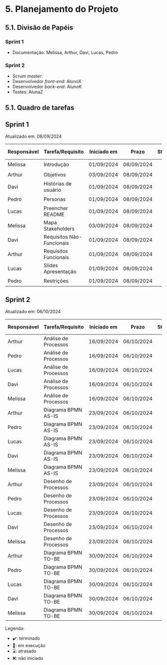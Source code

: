 # 5. Planejamento do Projeto

## 5.1. Divisão de Papéis


### Sprint 1
- Documentação: Melissa, Arthur, Davi, Lucas, Pedro

### Sprint 2
- _Scrum master_:
- Desenvolvedor _front-end_: AlunoX
- Desenvolvedor _back-end_: AlunoK
- Testes: AlunaZ

## 5.1. Quadro de tarefas

## Sprint 1

Atualizado em: 08/09/2024

| Responsável   | Tarefa/Requisito | Iniciado em    | Prazo      | Status | Terminado em    |
| :----         |    :----         |      :----:    | :----:     | :----: | :----:          |
| Melissa        | Introdução | 01/09/2024     | 08/09/2024 | ✔️    | 08/09/2024      |
| Arthur       | Objetivos    | 03/09/2024     | 08/09/2024 | ✔️    | 08/09/2024                |
| Davi        | Histórias de usuário  | 01/09/2024     | 08/09/2024 | ✔️     | 08/09/2024                |
| Pedro        | Personas  |    01/09/2024        | 08/09/2024 | ✔️    | 08/09/2024       |
| Lucas        | Preencher README | 01/09/2024     | 08/09/2024 | ✔️    | 08/09/2024      |
| Melissa        | Mapa Stakeholders    | 03/09/2024     | 08/09/2024 | ✔️    | 08/09/2024                |
| Davi       | Requisitos Não-Funcionais  | 01/09/2024     | 08/09/2024 | ✔️     | 08/09/2024                |
| Arthur        | Requisitos Funcionais  |    01/09/2024        | 08/09/2024 | ✔️    | 08/09/2024      |
| Lucas       | Slides Apresentação | 01/09/2024     | 08/09/2024 | ✔️     | 08/09/2024                |
| Pedro        | Restrições  |    01/09/2024        | 08/09/2024 | ✔️    |  08/09/2024     |

## Sprint 2

Atualizado em: 06/10/2024

| Responsável   | Tarefa/Requisito | Iniciado em    | Prazo      | Status | Terminado em    |
| :----         |    :----         |      :----:    | :----:     | :----: | :----:          |
| Arthur        | Análise de Processos | 16/09/2024     | 06/10/2024 | ✔️    | 23/09/2024 |
| Pedro        | Análise de Processos | 16/09/2024     | 06/10/2024 | ✔️    | 23/09/2024 |
| Lucas        | Análise de Processos | 16/09/2024     | 06/10/2024 | ✔️     | 23/09/2024 |
| Davi        | Análise de Processos |  16/09/2024    | 06/10/2024 | ✔️    | 23/09/2024 |
| Melissa     | Análise de Processos |  16/09/2024    | 06/10/2024 | ✔️    | 23/09/2024 |
| Arthur        | Diagrama BPMN AS-IS | 23/09/2024     | 06/10/2024 | ✔️    | 26/09/2024 |
| Pedro        | Diagrama BPMN AS-IS | 23/09/2024     | 06/10/2024 | ✔️    | 26/09/2024 |
| Lucas        | Diagrama BPMN AS-IS | 23/09/2024     | 06/10/2024 | ✔️     | 26/09/2024 |
| Davi        | Diagrama BPMN AS-IS |  23/09/2024    | 06/10/2024 | ✔️    | 26/09/2024 |
| Melissa     | Diagrama BPMN AS-IS |  23/09/2024    | 06/10/2024 | ✔️    | 26/09/2024 |
| Arthur        | Desenho de Processos | 23/09/2024     | 06/10/2024 | ✔️    | 30/09/2024 |
| Pedro        | Desenho de Processos | 23/09/2024     | 06/10/2024 | ✔️    | 30/09/2024 |
| Lucas        | Desenho de Processos | 23/09/2024     | 06/10/2024 | ✔️     | 30/09/2024 |
| Davi        | Desenho de Processos |  23/09/2024    | 06/10/2024 | ✔️    | 30/09/2024 |
| Melissa     | Desenho de Processos |  23/09/2024    | 06/10/2024 | ✔️    | 30/09/2024 |
| Arthur        | Diagrama BPMN TO-BE | 30/09/2024     | 06/10/2024 | ✔️    | 06/09/2024 |
| Pedro        | Diagrama BPMN TO-BE | 30/09/2024     | 06/10/2024 | ✔️    | 06/09/2024 |
| Lucas        | Diagrama BPMN TO-BE | 30/09/2024     | 06/10/2024 | ✔️     | 06/09/2024 |
| Davi        | Diagrama BPMN TO-BE |  30/09/2024    | 06/10/2024 | ✔️    | 06/09/2024 |
| Melissa     | Diagrama BPMN TO-BE |  30/09/2024    | 06/10/2024 | ✔️    | 06/09/2024 |


Legenda:
- ✔️: terminado
- 📝: em execução
- ⌛: atrasado
- ❌: não iniciado
